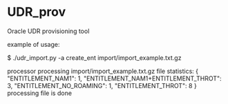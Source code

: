 # UDR_prov
Oracle UDR provisioning tool

example of usage:

$ ./udr_import.py -a create_ent import/import_example.txt.gz

processor
processing import/import_example.txt.gz
file statistics: 
{
 "ENTITLEMENT_NAM1": 1, 
 "ENTITLEMENT_NAM1+ENTITLEMENT_THROT": 3, 
 "ENTITLEMENT_NO_ROAMING": 1, 
 "ENTITLEMENT_THROT": 8
}
processing file is done

